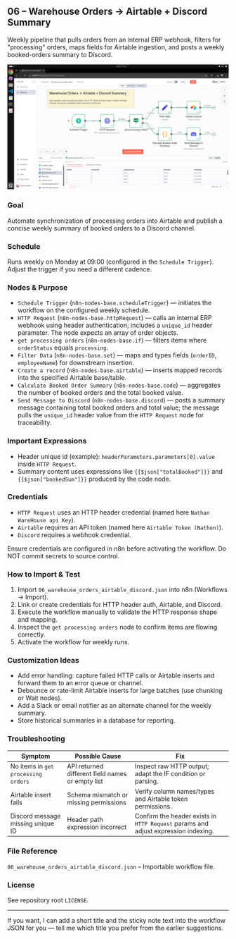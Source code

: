 ## 06 – Warehouse Orders → Airtable + Discord Summary

Weekly pipeline that pulls orders from an internal ERP webhook, filters for "processing" orders, maps fields for Airtable ingestion, and posts a weekly booked-orders summary to Discord.

![Workflow Overview](./static/workflow.png)

### Goal
Automate synchronization of processing orders into Airtable and publish a concise weekly summary of booked orders to a Discord channel.

### Schedule
Runs weekly on Monday at 09:00 (configured in the `Schedule Trigger`). Adjust the trigger if you need a different cadence.

### Nodes & Purpose
- `Schedule Trigger` (`n8n-nodes-base.scheduleTrigger`) — initiates the workflow on the configured weekly schedule.
- `HTTP Request` (`n8n-nodes-base.httpRequest`) — calls an internal ERP webhook using header authentication; includes a `unique_id` header parameter. The node expects an array of order objects.
- `get processing orders` (`n8n-nodes-base.if`) — filters items where `orderStatus` equals `processing`.
- `Filter Data` (`n8n-nodes-base.set`) — maps and types fields (`orderID`, `employeeName`) for downstream insertion.
- `Create a record` (`n8n-nodes-base.airtable`) — inserts mapped records into the specified Airtable base/table.
- `Calculate Booked Order Summary` (`n8n-nodes-base.code`) — aggregates the number of booked orders and the total booked value.
- `Send Message to Discord` (`n8n-nodes-base.discord`) — posts a summary message containing total booked orders and total value; the message pulls the `unique_id` header value from the `HTTP Request` node for traceability.

### Important Expressions
- Header unique id (example): `headerParameters.parameters[0].value` inside `HTTP Request`.
- Summary content uses expressions like `{{$json["totalBooked"]}}` and `{{$json["bookedSum"]}}` produced by the code node.

### Credentials
- `HTTP Request` uses an HTTP header credential (named here `Nathan WareHouse api Key`).
- `Airtable` requires an API token (named here `Airtable Token (Nathon)`).
- `Discord` requires a webhook credential.

Ensure credentials are configured in n8n before activating the workflow. Do NOT commit secrets to source control.

### How to Import & Test
1. Import `06_warehouse_orders_airtable_discord.json` into n8n (Workflows → Import).
2. Link or create credentials for HTTP header auth, Airtable, and Discord.
3. Execute the workflow manually to validate the HTTP response shape and mapping.
4. Inspect the `get processing orders` node to confirm items are flowing correctly.
5. Activate the workflow for weekly runs.

### Customization Ideas
- Add error handling: capture failed HTTP calls or Airtable inserts and forward them to an error queue or channel.
- Debounce or rate-limit Airtable inserts for large batches (use chunking or Wait nodes).
- Add a Slack or email notifier as an alternate channel for the weekly summary.
- Store historical summaries in a database for reporting.

### Troubleshooting
| Symptom | Possible Cause | Fix |
|--------|---------------|-----|
| No items in `get processing orders` | API returned different field names or empty list | Inspect raw HTTP output; adapt the IF condition or parsing. |
| Airtable insert fails | Schema mismatch or missing permissions | Verify column names/types and Airtable token permissions. |
| Discord message missing unique ID | Header path expression incorrect | Confirm the header exists in `HTTP Request` params and adjust expression indexing. |

### File Reference
`06_warehouse_orders_airtable_discord.json` – Importable workflow file.

### License
See repository root `LICENSE`.

---

If you want, I can add a short title and the sticky note text into the workflow JSON for you — tell me which title you prefer from the earlier suggestions.
